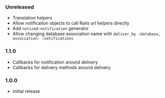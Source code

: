 ### Unreleased

* Translation helpers
* Allow notification objects to call Rails url helpers directly
* Add `noticed:notification` generator
* Allow changing database association name with `deliver_by :database, association: :notifications`

### 1.1.0

* Callbacks for notification around delivery
* Callbacks for delivery methods around delivery


### 1.0.0

* Initial release
